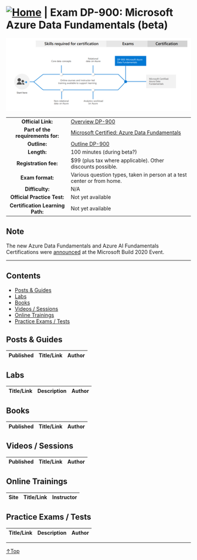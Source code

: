 # [![Home](/img/home.png)](certifications.md "Overview Certifications") | Exam DP-900: Microsoft Azure Data Fundamentals (beta)
![Cert](/img/dp-900.png)

|                                   |                                                                                                                             |
| :-------------------------------: | :-------------------------------------------------------------------------------------------------------------------------- |
|        **Official Link:**         | [Overview DP-900](https://docs.microsoft.com/en-us/learn/certifications/exams/dp-900)                                       |
| **Part of the requirements for:** | [Microsoft Certified: Azure Data Fundamentals](https://docs.microsoft.com/en-us/learn/certifications/azure-data-fundamentals) |
|           **Outline:**            | [Outline DP-900](https://query.prod.cms.rt.microsoft.com/cms/api/am/binary/RE4wsKZ)                                         |
|            **Length:**            | 100 minutes (during beta?)                                                                                                                     |
|       **Registration fee:**       | $99 (plus tax where applicable). Other discounts possible.                                                                  |
|         **Exam format:**          | Various question types, taken in person at a test center or from home.                                                      |
|          **Difficulty:**           | N/A                                                                                                                         |
|    **Official Practice Test:**    | Not yet available                                                                                                           |
| **Certification Learning Path:**  | Not yet available                                                                                                           |

## Note
The new Azure Data Fundamentals and Azure AI Fundamentals Certifications were [announced](https://www.microsoft.com/en-us/learning/community-blog-post.aspx?BlogId=8&Id=375310) at the Microsoft Build 2020 Event.
___

## Contents
- [Posts & Guides](#posts--guides)
- [Labs](#labs)
- [Books](#books)
- [Videos / Sessions](#videos--sessions)
- [Online Trainings](#online-trainings)
- [Practice Exams / Tests](#practice-exams--tests)


## Posts & Guides
| Published | Title/Link                                                                                                                                                                                                              | Author                                             |
| :-------: | :---------------------------------------------------------------------------------------------------------------------------------------------------------------------------------------------------------------------- | :------------------------------------------------- |


## Labs
| Title/Link                                                                         | Description                                                                                  | Author |
| :--------------------------------------------------------------------------------: | :------------------------------------------------------------------------------------------- | :----- |


## Books
| Published | Title/Link  | Author  |
| :-------: | :---------: | :-----: |


## Videos / Sessions
| Published | Title/Link                                                                                                                           | Author         |
| :-------: | :----------------------------------------------------------------------------------------------------------------------------------: | :------------- |


## Online Trainings
|    Site     | Title/Link                                                                                                                                          | Instructor     |
| :---------: | :-------------------------------------------------------------------------------------------------------------------------------------------------- | :------------- |

 
## Practice Exams / Tests
|                                                                        Title/Link    | Description                                                                                                                                     | Author            |
| :----------------------------------------------------------------------------------: | :---------------------------------------------------------------------------------------------------------------------------------------------- | :---------------- |


___
 <a href="#top" title="Back to the top.">↑Top</a>
